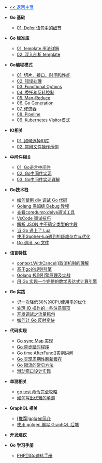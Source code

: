 <!-- ./_sidebar.md -->
- [<< <font color="#0056fd">返回主页</font>](/)

- **Go 基础**
    - [01. Defer 语句中的细节](./stack/golang/basic/Details-in-the-Defer-statement.md)

- **Go 标准库**
    - [01. template 用法详解](./stack/golang/stdlib/Detailed-usage-of-template.md)
    - [02. 深入剖析 template](./stack/golang/stdlib/In-depth-analysis-of-template.md)

- **Go编程模式**
    - [01. 切片、接口、时间和性能](./stack/golang/program-mode/slice-interface-time-and-performance.md)
    - [02. 错误处理](./stack/golang/program-mode/error-handling.md)
    - [03. Functional Options](./stack/golang/program-mode/functional-options.md)
    - [04. 委托和反转控制](./stack/golang/program-mode/delegation-and-reversal-control.md)
    - [05. Map-Reduce](./stack/golang/program-mode/map-reduce.md)
    - [06. Go Generation](./stack/golang/program-mode/go-generation.md)
    - [07. 修饰器](./stack/golang/program-mode/modifier.md)
    - [08. Pipeline](./stack/golang/program-mode/pipeline.md)
    - [09. Kubernetes Visitor模式](./stack/golang/program-mode/kubernetes-visitor-mode.md)

- **IO相关**
    - [01. 如何选择IO库](./stack/golang/io/how-to-select-io-library.md)
    - [02. 常用文件操作示例](./stack/golang/io/working-files-go.md)

- **中间件相关**
    - [01. Go语言中间件](./stack/golang/middleware/middleware-basic.md)
    - [02. Go中间件实现](./stack/golang/middleware/implementation-of-golang-middleware.md)
    - [03. Go中间件实现详解](./stack/golang/middleware/detailed-implementation-of-golang-middleware.md)

- **Go技术栈**
    - [如何使用 dlv 调试 Go 代码](./stack/golang/how-to-use-dlv.md)
    - [Golang 保姆级 Debug 教程](./stack/golang/go-delve.md)
    - [查看coredump:delve调试工具](./stack/golang/debug/dlv-coredump.md)
    - [VsCode 调试技巧](./stack/golang/debug/vscode-debugging-skills.md)
    - [解析 JSON 中不确定类型的字段](./stack/golang/how-to-uncertain-data-type.md)
    - [当 Go 遇上了 Lua](./stack/golang/lua/golang-and-lua.md)
    - [使用Gopher-lua遇到的疑难杂症与优化](./stack/golang/lua/difficulties-and-optimization-encountered-in-using-gopher-lua.md)
    - [Go 调用 .so 文件](./stack/golang/howto/Call-the-so-file.md)

- **语言特性**
    - [context.WithCancel()取消机制的理解](./stack/golang/features/the-context.withcancel-understanding-of-cancellation-mechanism.md)
    - [基于go的规则引擎](./stack/golang/features/Rule-engine-based-on-go.md)
    - [Golang 规则引擎原理及实战](./stack/golang/features/The-principle-and-practice-of-Golang-rule-engine.md)
    - [用 Go 实现一个完整的数学表达式计算引擎](./stack/golang/features/Implement-a-complete-mathematical-expression-calculation-engine.md)

- **Go 实践**
    - [记一次降低30%的CPU使用率的优化](./stack/golang/practice/optimization-of-reducing-CPU-utilization-by-30-percent.md)
    - [处理 IO 操作的一些注意事项](./stack/golang/practice/some-considerations-for-handling-IO-operations.md)
    - [开发调试之流量抓包](./stack/golang/debug/traffic-capture-for-development-and-debugging.md)
    - [如何让 Go 反射变快](./stack/golang/practice/how-to-make-go-reflection-faster.md)

- **代码实现**
    - [Go sync.Map 实现](./stack/golang/code/go-sync-map-implement.md)
    - [Go 异步延时程序](./stack/golang/code/go-async-delay-program.md)
    - [Go time.AfterFunc()实例讲解](./stack/golang/code/go-time.AfterFunc()-example.md)
    - [Go 实现周期性刷新缓存](./stack/golang/code/go-update-cache-by-crontab.md)
    - [Go 限流的常见方法](./stack/golang/code/Common-methods-for-Go-current-limiting.md)
    - [滑动窗口设计实现](./stack/golang/code/Rolling-window-design.md)

- **单测相关**
    - [go test 命令完全攻略](./stack/golang/test/go-test-command.md)
    - [如何写出优雅的单测](./stack/golang/test/how-to-write-elegant-single-test.md)


- **GraphQL 相关**
    - [[推荐]gqlgen简介](./stack/golang/graphql/Introduction-to-gqlgen.md)
    - [使用 gqlgen 编写 GraphQL 后端](./stack/golang/graphql/Writing-a-GraphQL-backen-using-gqlgen.md)


- **开发建议**


- **Go 学习手册**
    - [PHP到Go速转手册](./stack/golang/php2go.md)
